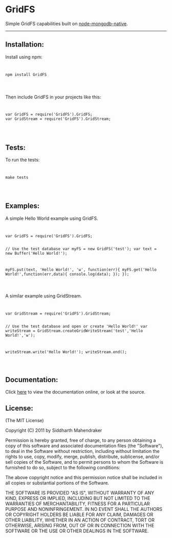 # GridFS

Simple GridFS capabilities built on [node-mongodb-native](https://github.com/christkv/node-mongodb-native "node-mongodb-native").
 
* * *

## Installation:

Install using npm:
<code>
<pre>
npm install GridFS
</pre>
</code>

Then include GridFS in your projects like this:
<code>
<pre>
var GridFS = require('GridFS').GridFS;
var GridStream = require('GridFS').GridStream;
</pre>
</code>

## Tests:

To run the tests:
<code>
<pre>
make tests
</pre>
</code>

## Examples:

A simple Hello World example using GridFS.

<code>
<pre>
var GridFS = require('GridFS').GridFS;

// Use the test database
var myFS = new GridFS('test');
var text = new Buffer('Hello World!');

myFS.put(text, 'Hello World!', 'w', function(err){
	myFS.get('Hello World!',function(err,data){
		console.log(data);
	});
});
</pre>
</code>

A similar example using GridStream.

<code>
<pre>
var GridStream = require('GridFS').GridStream;

// Use the test database and open or create 'Hello World!'
var writeStream = GridStream.createGridWriteStream('test','Hello World!','w');

writeStream.write('Hello World!');
writeStream.end();
</pre>
</code>


## Documentation:

Click [here](http://siddmahen.github.com/GridFS) to view the documentation online, or look at the source.

## License:

(The MIT License)

Copyright (C) 2011 by Siddharth Mahendraker

Permission is hereby granted, free of charge, to any person obtaining a copy
of this software and associated documentation files (the "Software"), to deal
in the Software without restriction, including without limitation the rights
to use, copy, modify, merge, publish, distribute, sublicense, and/or sell
copies of the Software, and to permit persons to whom the Software is
furnished to do so, subject to the following conditions:

The above copyright notice and this permission notice shall be included in
all copies or substantial portions of the Software.

THE SOFTWARE IS PROVIDED "AS IS", WITHOUT WARRANTY OF ANY KIND, EXPRESS OR
IMPLIED, INCLUDING BUT NOT LIMITED TO THE WARRANTIES OF MERCHANTABILITY,
FITNESS FOR A PARTICULAR PURPOSE AND NONINFRINGEMENT. IN NO EVENT SHALL THE
AUTHORS OR COPYRIGHT HOLDERS BE LIABLE FOR ANY CLAIM, DAMAGES OR OTHER
LIABILITY, WHETHER IN AN ACTION OF CONTRACT, TORT OR OTHERWISE, ARISING FROM,
OUT OF OR IN CONNECTION WITH THE SOFTWARE OR THE USE OR OTHER DEALINGS IN
THE SOFTWARE.
